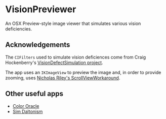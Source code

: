 VisionPreviewer
===============

An OSX Preview-style image viewer that simulates various vision deficiencies.

## Acknowledgements

The `CIFilters` used to simulate vision deficiences come from Craig Hockenberry's [VisionDefectSimulation project](https://github.com/chockenberry/VisionDefectSimulation).

The app uses an `IKImageView` to preview the image and, in order to provide zooming, uses [Nicholas Riley's ScrollViewWorkaround](http://stackoverflow.com/questions/2060614/ikimageview-and-scroll-bars).

## Other useful apps

* [Color Oracle](http://colororacle.org/)
* [Sim Daltonism](https://michelf.ca/projects/sim-daltonism/)

